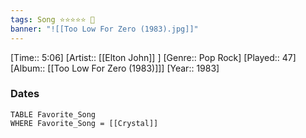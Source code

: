 ```yaml
---
tags: Song ⭐⭐⭐⭐⭐ 💛
banner: "![[Too Low For Zero (1983).jpg]]"
---
```

[Time:: 5:06]
[Artist:: [[Elton John]] ]
[Genre:: Pop Rock]
[Played:: 47]
[Album:: [[Too Low For Zero (1983)]]]
[Year:: 1983]
### Dates
````dataview
TABLE Favorite_Song
WHERE Favorite_Song = [[Crystal]]
````